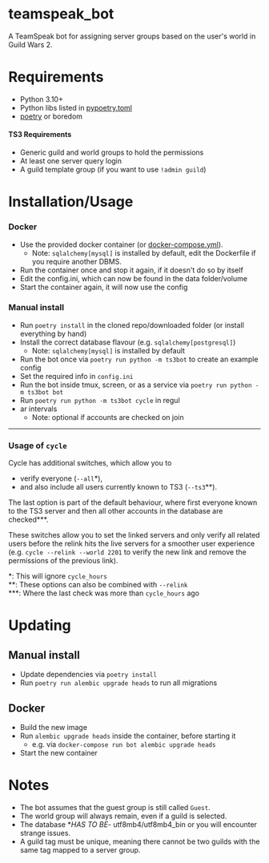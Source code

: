 # teamspeak_bot
A TeamSpeak bot for assigning server groups based on the user's world in Guild Wars 2.

# Requirements 
- Python 3.10+
- Python libs listed in [pypoetry.toml](pypoetry.toml)
- [poetry](https://python-poetry.org/) or boredom

#### TS3 Requirements
- Generic guild and world groups to hold the permissions
- At least one server query login
- A guild template group (if you want to use `!admin guild`)

# Installation/Usage
### Docker
- Use the provided docker container (or [docker-compose.yml](docker-compose.yml)).
  - Note: `sqlalchemy[mysql]` is installed by default, edit the Dockerfile if you require another DBMS.
- Run the container once and stop it again, if it doesn't do so by itself
- Edit the config.ini, which can now be found in the data folder/volume
- Start the container again, it will now use the config

### Manual install
- Run `poetry install` in the cloned repo/downloaded folder (or install everything by hand)
- Install the correct database flavour (e.g. `sqlalchemy[postgresql]`)
  - Note: `sqlalchemy[mysql]` is installed by default
- Run the bot once via `poetry run python -m ts3bot` to create an example config
- Set the required info in `config.ini`
- Run the bot inside tmux, screen, or as a service via `poetry run python -m ts3bot bot`
- Run `poetry run python -m ts3bot cycle` in regul
- ar intervals
  - Note: optional if accounts are checked on join

---

### Usage of `cycle`
Cycle has additional switches, which allow you to
- verify everyone (`--all`*),
- and also include all users currently known to TS3 (`--ts3`**).  

The last option is part of the default behaviour, where first everyone known to 
the TS3 server and then 
all other accounts in the database are checked***.  

These switches allow you to set the linked servers and only verify all related 
users before the relink hits the live servers for a smoother user experience
(e.g. `cycle --relink --world 2201` to verify the new link and remove the 
permissions of the previous link).

*: This will ignore `cycle_hours`  
**: These options can also be combined with `--relink`  
***: Where the last check was more than `cycle_hours` ago

# Updating
## Manual install
- Update dependencies via `poetry install`
- Run `poetry run alembic upgrade heads` to run all migrations
## Docker
- Build the new image
- Run `alembic upgrade heads` inside the container, before starting it
  - e.g. via `docker-compose run bot alembic upgrade heads`
- Start the new container

# Notes
- The bot assumes that the guest group is still called `Guest`.
- The world group will always remain, even if a guild is selected.
- The database **HAS TO BE*- utf8mb4/utf8mb4_bin or you will encounter strange issues.
- A guild tag must be unique, meaning there cannot be two guilds with the same tag mapped to a server group.